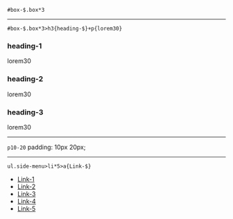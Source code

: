 `#box-$.box*3`
  <div id='box-1' class='box'></div>
  <div id='box-2' class='box'></div>
  <div id='box-3' class='box'></div>

  -----------------
`#box-$.box*3>h3{heading-$}+p{lorem30}`
<div id='box-1' class='box'>
    <h3>heading-1</h3>
    <p>lorem30</p>
  </div>
  <div id='box-2' class='box'>
    <h3>heading-2</h3>
    <p>lorem30</p>
  </div>
  <div id='box-3' class='box'>
    <h3>heading-3</h3>
    <p>lorem30</p>
  </div>

  ------------
  `p10-20`
  padding: 10px 20px;

  ------------
  `ul.side-menu>li*5>a{Link-$}`
  <ul class='side-menu'>
    <li><a href=''>Link-1</a></li>
    <li><a href=''>Link-2</a></li>
    <li><a href=''>Link-3</a></li>
    <li><a href=''>Link-4</a></li>
    <li><a href=''>Link-5</a></li>
  </ul>
